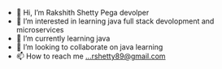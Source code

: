 - 👋 Hi, I’m Rakshith Shetty Pega devolper
- 👀 I’m interested in learning java full stack devolopment and microservices
- 🌱 I’m currently learning java
- 💞️ I’m looking to collaborate on java learning 
- 📫 How to reach me ...rshetty89@gmail.com

<!---
raksshet/raksshet is a ✨ special ✨ repository because its `README.md` (this file) appears on your GitHub profile.
You can click the Preview link to take a look at your changes.
--->
